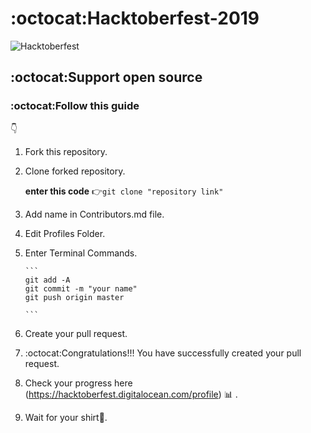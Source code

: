 #  :octocat:Hacktoberfest-2019
![Hacktoberfest](https://github.com/oshada97/Hacktoberfest-2019/blob/master/Hacktoberfest2019.png)


##  :octocat:Support open source

###  :octocat:Follow this **guide**
:point_down:

1. Fork this repository.
2. Clone forked repository. 

      **enter this code** :point_right:```git clone "repository link"  ```

3. Add name in Contributors.md file.
4. Edit Profiles Folder.
5. Enter Terminal Commands.

       ```
       git add -A
       git commit -m "your name"
       git push origin master
       
       ```
6. Create your pull request.
7. :octocat:Congratulations!!! You have successfully created your pull request.
8. Check your progress here (https://hacktoberfest.digitalocean.com/profile) :bar_chart: .
9. Wait for your shirt:tshirt:.
 


